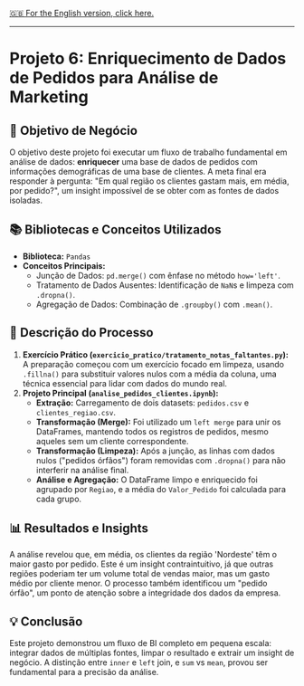 [🇬🇧 For the English version, click here.](./README.md)

---

# Projeto 6: Enriquecimento de Dados de Pedidos para Análise de Marketing

## 🎯 Objetivo de Negócio
O objetivo deste projeto foi executar um fluxo de trabalho fundamental em análise de dados: **enriquecer** uma base de dados de pedidos com informações demográficas de uma base de clientes. A meta final era responder à pergunta: "Em qual região os clientes gastam mais, em média, por pedido?", um insight impossível de se obter com as fontes de dados isoladas.

## 📚 Bibliotecas e Conceitos Utilizados
-   **Biblioteca:** `Pandas`
-   **Conceitos Principais:**
    -   Junção de Dados: `pd.merge()` com ênfase no método `how='left'`.
    -   Tratamento de Dados Ausentes: Identificação de `NaN`s e limpeza com `.dropna()`.
    -   Agregação de Dados: Combinação de `.groupby()` com `.mean()`.

## 📖 Descrição do Processo
1.  **Exercício Prático (`exercicio_pratico/tratamento_notas_faltantes.py`):** A preparação começou com um exercício focado em limpeza, usando `.fillna()` para substituir valores nulos com a média da coluna, uma técnica essencial para lidar com dados do mundo real.
2.  **Projeto Principal (`analise_pedidos_clientes.ipynb`):**
    -   **Extração:** Carregamento de dois datasets: `pedidos.csv` e `clientes_regiao.csv`.
    -   **Transformação (Merge):** Foi utilizado um `left merge` para unir os DataFrames, mantendo todos os registros de pedidos, mesmo aqueles sem um cliente correspondente.
    -   **Transformação (Limpeza):** Após a junção, as linhas com dados nulos ("pedidos órfãos") foram removidas com `.dropna()` para não interferir na análise final.
    -   **Análise e Agregação:** O DataFrame limpo e enriquecido foi agrupado por `Regiao`, e a média do `Valor_Pedido` foi calculada para cada grupo.

## 📊 Resultados e Insights
A análise revelou que, em média, os clientes da região 'Nordeste' têm o maior gasto por pedido. Este é um insight contraintuitivo, já que outras regiões poderiam ter um volume total de vendas maior, mas um gasto médio por cliente menor. O processo também identificou um "pedido órfão", um ponto de atenção sobre a integridade dos dados da empresa.

## 💡 Conclusão
Este projeto demonstrou um fluxo de BI completo em pequena escala: integrar dados de múltiplas fontes, limpar o resultado e extrair um insight de negócio. A distinção entre `inner` e `left` join, e `sum` vs `mean`, provou ser fundamental para a precisão da análise.
